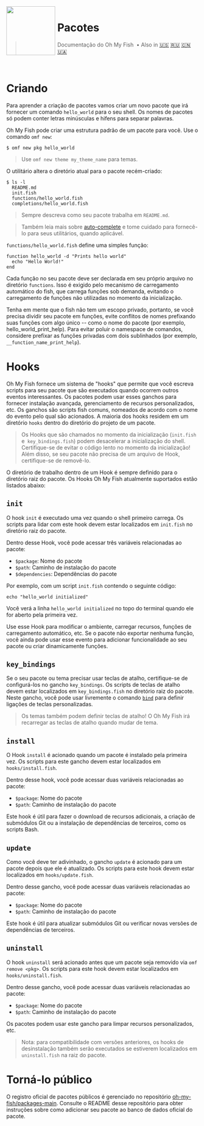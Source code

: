 <img src="https://cdn.rawgit.com/oh-my-fish/oh-my-fish/e4f1c2e0219a17e2c748b824004c8d0b38055c16/docs/logo.svg" align="left" width="128px" height="128px"/>
<img align="left" width="0" height="128px"/>

# Pacotes

> Documentação do Oh My Fish &nbsp;&bull;&nbsp;Also in
> <a href="../en-US/Packages.md">🇺🇸</a>
> <a href="../ru-RU/Packages.md">🇷🇺</a>
> <a href="../zh-CN/Packages.md">🇨🇳</a>
> <a href="../uk-UA/Packages.md">🇺🇦</a>

<br>

# Criando

Para aprender a criação de pacotes vamos criar um novo pacote que irá fornecer um comando `hello_world` para o seu shell. Os nomes de pacotes só podem conter letras minúsculas e hifens para separar palavras.

Oh My Fish pode criar uma estrutura padrão de um pacote para você. Use o comando `omf new`:

```fish
$ omf new pkg hello_world
```

> Use `omf new theme my_theme_name` para temas.

O utilitário altera o diretório atual para o pacote recém-criado:
```
$ ls -l
  README.md
  init.fish
  functions/hello_world.fish
  completions/hello_world.fish
```

>Sempre descreva como seu pacote trabalha em `README.md`.


>Também leia mais sobre [auto-complete](https://fish.sh/docs/current/commands.html#complete) e tome cuidado para fornecê-lo para seus utilitários, quando aplicável.

`functions/hello_world.fish` define uma
simples função:

```fish
function hello_world -d "Prints hello world"
  echo "Hello World!"
end
```

Cada função no seu pacote deve ser declarada em seu próprio arquivo no diretório `functions`. Isso é exigido pelo mecanismo de carregamento automático do fish, que carrega funções sob demanda, evitando o carregamento de funções não utilizadas no momento da inicialização.

Tenha em mente que o fish não tem um escopo privado, portanto, se você precisa dividir seu pacote em funções, evite conflitos de nomes prefixando suas funções com algo único -- como o nome do pacote (por exemplo, hello_world_print_help). Para evitar poluir o namespace de comandos, considere prefixar as funções privadas com dois sublinhados (por exemplo, `__function_name_print_help`).

# Hooks

Oh My Fish fornece um sistema de "hooks" que permite que você escreva scripts para seu pacote que são executados quando ocorrem outros eventos interessantes. Os pacotes podem usar esses ganchos para fornecer instalação avançada, gerenciamento de recursos personalizados, etc. Os ganchos são scripts fish comuns, nomeados de acordo com o nome do evento pelo qual são acionados. A maioria dos hooks residem em um diretório `hooks` dentro do diretório do projeto de um pacote.

>Os Hooks que são chamados no momento da inicialização (`init.fish` e` key_bindings.fish`) podem desacelerar a inicialização do shell. Certifique-se de evitar o código lento no momento da inicialização! Além disso, se seu pacote não precisa de um arquivo de Hook, certifique-se de removê-lo.

O diretório de trabalho dentro de um Hook é sempre definido para o diretório raiz do pacote. Os Hooks Oh My Fish atualmente suportados estão listados abaixo:

## `init`

O hook `init` é executado uma vez quando o shell primeiro carrega. Os scripts para lidar com este hook devem estar localizados em `init.fish` no diretório raiz do pacote.

Dentro desse Hook, você pode acessar três variáveis relacionadas ao pacote:

* `$package`: Nome do pacote
* `$path`: Caminho de instalação do pacote
* `$dependencies`: Dependências do pacote

Por exemplo, com um script `init.fish` contendo o seguinte código:

```fish
echo "hello_world initialized"
```
Você verá a linha `hello_world initialized` no topo do terminal quando ele for aberto pela primeira vez.

Use esse Hook para modificar o ambiente, carregar recursos, funções de carregamento automático, etc. Se o pacote não exportar nenhuma função, você ainda pode usar esse evento para adicionar funcionalidade ao seu pacote ou criar dinamicamente funções.


## `key_bindings`

Se o seu pacote ou tema precisar usar teclas de atalho, certifique-se de configurá-los no gancho `key_bindings`. Os scripts de teclas de atalho devem estar localizados em `key_bindings.fish` no diretório raiz do pacote. Neste gancho, você pode usar livremente o comando [`bind`][fish-bind] para definir ligações de teclas personalizadas.

>Os temas também podem definir teclas de atalho! O Oh My Fish irá recarregar as teclas de atalho quando mudar de tema.

## `install`

O Hook `install` é acionado quando um pacote é instalado pela primeira vez. Os scripts para este gancho devem estar localizados em `hooks/install.fish`.

Dentro desse hook, você pode acessar duas variáveis relacionadas ao pacote:

* `$package`: Nome do pacote
* `$path`: Caminho de instalação do pacote

Este hook é útil para fazer o download de recursos adicionais, a criação de submódulos Git ou a instalação de dependências de terceiros, como os scripts Bash.


## `update`

Como você deve ter adivinhado, o gancho `update` é acionado para um pacote depois que ele é atualizado. Os scripts para este hook devem estar localizados em `hooks/update.fish`.

Dentro desse gancho, você pode acessar duas variáveis relacionadas ao pacote:

* `$package`: Nome do pacote
* `$path`: Caminho de instalação do pacote

Este hook é útil para atualizar submódulos Git ou verificar novas versões de dependências de terceiros.

## `uninstall`

O hook `uninstall` será acionado antes que um pacote seja removido via `omf remove <pkg>`. Os scripts para este hook devem estar localizados em `hooks/uninstall.fish`.

Dentro desse gancho, você pode acessar duas variáveis relacionadas ao pacote:

* `$package`: Nome do pacote
* `$path`: Caminho de instalação do pacote

Os pacotes podem usar este gancho para limpar recursos personalizados, etc.

> Nota: para compatibilidade com versões anteriores, os hooks de desinstalação também serão executados se estiverem localizados em `uninstall.fish` na raiz do pacote.

# Torná-lo público

O registro oficial de pacotes públicos é gerenciado no repositório [oh-my-fish/packages-main](https://github.com/oh-my-fish/packages-main). Consulte o README desse repositório para obter instruções sobre como adicionar seu pacote ao banco de dados oficial do pacote.


[fish-bind]: https://fish.sh/docs/current/commands.html#bind
[omf-pulls-link]: https://github.com/oh-my-fish/oh-my-fish/pulls
